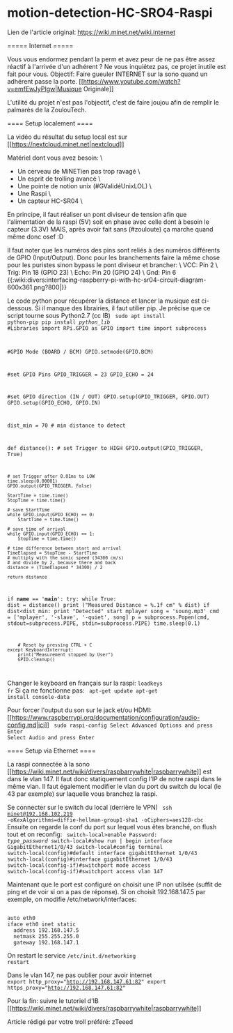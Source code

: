 # motion-detection-HC-SRO4-Raspi

Lien de l'article original: https://wiki.minet.net/wiki.internet

===== Internet =====

Vous vous endormez pendant la perm et avez peur de ne pas être assez réactif à l'arrivée d'un adhérent ? Ne vous inquiétez pas, ce projet inutile est fait pour vous. Objectif: Faire gueuler INTERNET sur la sono quand un adhérent passe la porte. [[https://www.youtube.com/watch?v=emfEwJyPIgw|Musique Originale]]

L'utilité du projet n'est pas l'objectif, c'est de faire joujou afin de remplir le palmarès de la ZoulouTech.

==== Setup localement ====

La vidéo du résultat du setup local est sur [[https://nextcloud.minet.net|nextcloud]]

Matériel dont vous avez besoin: \\
 * Un cerveau de MiNETien pas trop ravagé \\
 * Un esprit de trolling avancé \\
 * Une pointe de notion unix (#GValidéUnixLOL) \\
 * Une Raspi \\
 * Un capteur HC-SR04 \\

En principe, il faut réaliser un pont diviseur de tension afin que l'alimentation de la raspi (5V) soit en phase avec celle dont à besoin le capteur (3.3V) MAIS, après avoir fait sans (#zouloute) ça marche quand même donc osef :D

Il faut noter que les numéros des pins sont reliés à des numéros différents de GPIO (Input/Output).
Donc pour les branchements faire la même chose pour les puristes sinon bypass le pont diviseur et brancher: \\
VCC: Pin 2 \\
Trig: Pin 18 (GPIO 23) \\
Echo: Pin 20 (GPIO 24) \\
Gnd: Pin 6
{{:wiki:divers:interfacing-raspberry-pi-with-hc-sr04-circuit-diagram-600x361.png?800|}}

Le code python pour récupérer la distance et lancer la musique est ci-dessous. Si il manque des librairies, il faut utilier pip. Je précise que ce script tourne sous Python2.7 (cc IB)
<code bash>
sudo apt install python-pip
pip install *python_lib*
</code>
<code python>
#Libraries
import RPi.GPIO as GPIO
import time
import subprocess

#GPIO Mode (BOARD / BCM)
GPIO.setmode(GPIO.BCM)

#set GPIO Pins
GPIO_TRIGGER = 23
GPIO_ECHO = 24

#set GPIO direction (IN / OUT)
GPIO.setup(GPIO_TRIGGER, GPIO.OUT)
GPIO.setup(GPIO_ECHO, GPIO.IN)

dist_min = 70 # min distance to detect

def distance():
    # set Trigger to HIGH
    GPIO.output(GPIO_TRIGGER, True)

    # set Trigger after 0.01ms to LOW
    time.sleep(0.00001)
    GPIO.output(GPIO_TRIGGER, False)

    StartTime = time.time()
    StopTime = time.time()

    # save StartTime
    while GPIO.input(GPIO_ECHO) == 0:
        StartTime = time.time()

    # save time of arrival
    while GPIO.input(GPIO_ECHO) == 1:
        StopTime = time.time()

    # time difference between start and arrival
    TimeElapsed = StopTime - StartTime
    # multiply with the sonic speed (34300 cm/s)
    # and divide by 2, because there and back
    distance = (TimeElapsed * 34300) / 2

    return distance

if __name__ == '__main__':
    try:
        while True:
            dist = distance()
            print ("Measured Distance = %.1f cm" % dist)
            if dist<dist_min:
                print "Detected"
                start mplayer
                song = 'soung.mp3'
                cmd = ['mplayer', '-slave', '-quiet', song]
                p = subprocess.Popen(cmd, stdout=subprocess.PIPE, stdin=subprocess.PIPE)
            time.sleep(0.1)

        # Reset by pressing CTRL + C
    except KeyboardInterrupt:
        print("Measurement stopped by User")
        GPIO.cleanup()
</code>

Changer le keyboard en français sur la raspi: <code bash>loadkeys fr</code> Si ça ne fonctionne pas:
<code bash>
apt-get update
apt-get install console-data
</code>

Pour forcer l'output du son sur le jack et/ou HDMI: [[https://www.raspberrypi.org/documentation/configuration/audio-config.md|ici]]
<code bash>
sudo raspi-config
Select Advanced Options and press Enter
Select Audio and press Enter
</code>


==== Setup via Ethernet ====

La raspi connectée à la sono [[https://wiki.minet.net/wiki/divers/raspbarrywhite|raspbarrywhite]] est dans le vlan 147. Il faut donc statiquement config l'IP de notre raspi dans le même vlan. Il faut également modifier le vlan du port du switch du local (le 43 par exemple) sur laquelle vous branchez la raspi.

Se connecter sur le switch du local (derrière le VPN)
<code bash>
ssh minet@192.168.102.219 -oKexAlgorithms=diffie-hellman-group1-sha1 -oCiphers=aes128-cbc
</code>
Ensuite on regarde la conf du port sur lequel vous êtes branché, on flush tout et on reconfig:
<code>
switch-local>enable
Password: *type_password*
switch-local#show run | begin interface GigabitEthernet1/0/43
switch-local#config terminal
switch-local(config)#default interface gigabitEthernet 1/0/43
switch-local(config)#interface gigabitEthernet 1/0/43
switch-local(config-if)#switchport mode access
switch-local(config-if)#switchport access vlan 147
</code>

Maintenant que le port est configuré on choisit une IP non utilsée (suffit de ping et de voir si on a pas de réponse). Si on choisit 192.168.147.5 par exemple, on modifie /etc/network/interfaces:

<code bash>
auto eth0
iface eth0 inet static
  address 192.168.147.5
  netmask 255.255.255.0
  gateway 192.168.147.1
</code>

On restart le service
<code bash>/etc/init.d/networking restart</code>

Dans le vlan 147, ne pas oublier pour avoir internet
<code bash>
export http_proxy="http://192.168.147.61:82"
export https_proxy="http://192.168.147.61:82"
</code>

Pour la fin: suivre le tutoriel d'IB [[https://wiki.minet.net/wiki/divers/raspbarrywhite|raspbarrywhite]]

Article rédigé par votre troll préféré: zTeeed
